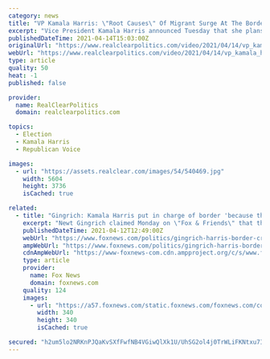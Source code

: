 ```yaml
---
category: news
title: "VP Kamala Harris: \"Root Causes\" Of Migrant Surge At The Border \"Not Going To Be Addressed Overnight\""
excerpt: "Vice President Kamala Harris announced Tuesday that she plans to travel to Guatemala and Mexico to help identify the \"root causes\" of the migration crisis at the southern border."
publishedDateTime: 2021-04-14T15:03:00Z
originalUrl: "https://www.realclearpolitics.com/video/2021/04/14/vp_kamala_harris_root_causes_of_migrant_surge_at_the_border_not_going_to_be_addressed_overnight.html"
webUrl: "https://www.realclearpolitics.com/video/2021/04/14/vp_kamala_harris_root_causes_of_migrant_surge_at_the_border_not_going_to_be_addressed_overnight.html"
type: article
quality: 50
heat: -1
published: false

provider:
  name: RealClearPolitics
  domain: realclearpolitics.com

topics:
  - Election
  - Kamala Harris
  - Republican Voice

images:
  - url: "https://assets.realclear.com/images/54/540469.jpg"
    width: 5604
    height: 3736
    isCached: true

related:
  - title: "Gingrich: Kamala Harris put in charge of border 'because they knew she wouldn’t do anything'"
    excerpt: "Newt Gingrich claimed Monday on \"Fox & Friends\" that the border crisis was not a mistake and that Vice President Kamala Harris was put in charge because they knew she wouldn't do anything to fix the situation. NEWT GINGRICH: If you look at a piece of ..."
    publishedDateTime: 2021-04-12T12:49:00Z
    webUrl: "https://www.foxnews.com/politics/gingrich-harris-border-crisis-immigration-illegal-immigrants"
    ampWebUrl: "https://www.foxnews.com/politics/gingrich-harris-border-crisis-immigration-illegal-immigrants.amp"
    cdnAmpWebUrl: "https://www-foxnews-com.cdn.ampproject.org/c/s/www.foxnews.com/politics/gingrich-harris-border-crisis-immigration-illegal-immigrants.amp"
    type: article
    provider:
      name: Fox News
      domain: foxnews.com
    quality: 124
    images:
      - url: "https://a57.foxnews.com/static.foxnews.com/foxnews.com/content/uploads/2018/09/340/340/fox-news.jpg?ve=1&tl=1"
        width: 340
        height: 340
        isCached: true

secured: "h2um5lo2NRKnPJQaKvSXfFwfNB4VGiwQlXk1U/UhSG2ol4j0TrWLiFKNtxu7IjrtieRR6wz/uTDmZAlF7hmba9kP0vFYovDeBmTHUk0Yzzq3Ss8yksFSNYmyBZQhPPEcJYZnNsOUK2CMdHxXb1N4s9ktKzfvnMwRP4pgYoxp2YF4O3wCWZuIqHxVYx6oTDVdiADPVt8raTvbx+eDvnH/YHPxKbMqIGNwI/yduwlxn1MW44vIXz1uDjocy0x4rEg8VoEIEhmYdia1Gw+HlbbMuEJwsYCTeNyl+cQ/0w1yhFnaDErpnG8OD8V9UvT42QY4okTgsosGqHtY5gPQXkPFhI62Tio7YmMktKJsuhXNIAg=;5pIyUmHqiiIfVGhqLnTeig=="
---
```


